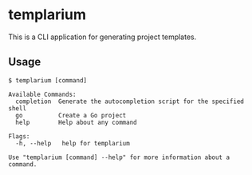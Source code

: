 # templarium

This is a CLI application for generating project templates.

## Usage

```shell
$ templarium [command]
  
Available Commands:
  completion  Generate the autocompletion script for the specified shell
  go          Create a Go project
  help        Help about any command

Flags:
  -h, --help   help for templarium

Use "templarium [command] --help" for more information about a command.
```